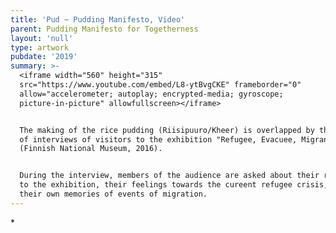 ```yaml
---
title: 'Pud ~ Pudding Manifesto, Video'
parent: Pudding Manifesto for Togetherness
layout: 'null'
type: artwork
pubdate: '2019'
summary: >-
  <iframe width="560" height="315"
  src="https://www.youtube.com/embed/L8-ytBvgCKE" frameborder="0"
  allow="accelerometer; autoplay; encrypted-media; gyroscope;
  picture-in-picture" allowfullscreen></iframe>


  The making of the rice pudding (Riisipuuro/Kheer) is overlapped by the audio
  of interviews of visitors to the exhibition "Refugee, Evacuee, Migrant"
  (Finnish National Museum, 2016).


  During the interview, members of the audience are asked about their responses
  to the exhibition, their feelings towards the cureent refugee crisis, and
  their own memories of events of migration.
---
```

\*
